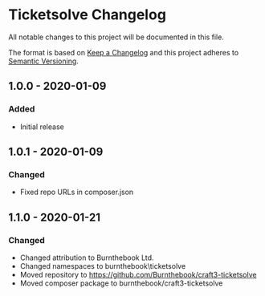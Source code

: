 # Ticketsolve Changelog

All notable changes to this project will be documented in this file.

The format is based on [Keep a Changelog](http://keepachangelog.com/) and this project adheres to [Semantic Versioning](http://semver.org/).

## 1.0.0 - 2020-01-09
### Added
- Initial release

## 1.0.1 - 2020-01-09
### Changed
- Fixed repo URLs in composer.json

## 1.1.0 - 2020-01-21
### Changed
- Changed attribution to Burnthebook Ltd.
- Changed namespaces to burnthebook\ticketsolve
- Moved repository to https://github.com/Burnthebook/craft3-ticketsolve
- Moved composer package to burnthebook/craft3-ticketsolve